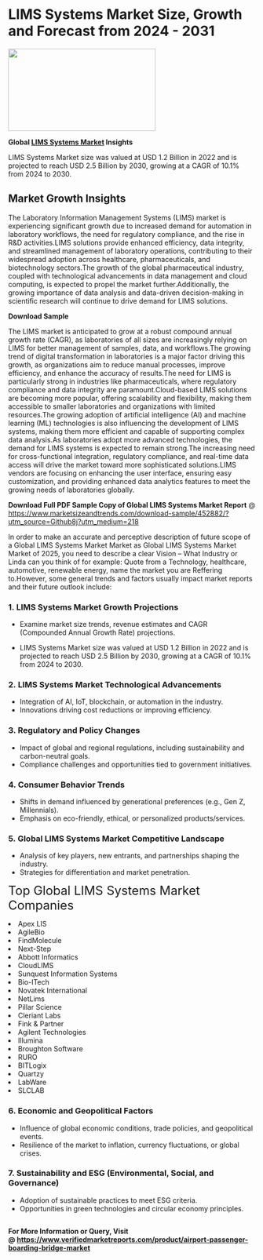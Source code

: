 <H1>LIMS Systems Market Size, Growth and Forecast from 2024 - 2031</H1><img class="aligncenter size-medium wp-image-584254" src="https://thirdeyenews.in/wp-content/uploads/2024/09/Global-Market-Research-300x168.jpeg" alt="" width="300" height="168" /><p><strong>Global&nbsp;<a href="https://www.marketsizeandtrends.com/download-sample/452882/?utm_source=Github8j?utm_medium=218">LIMS Systems Market</a> Insights</strong></p><p>LIMS Systems Market size was valued at USD 1.2 Billion in 2022 and is projected to reach USD 2.5 Billion by 2030, growing at a CAGR of 10.1% from 2024 to 2030.</p><p><h2>Market Growth Insights</h2> <p>The Laboratory Information Management Systems (LIMS) market is experiencing significant growth due to increased demand for automation in laboratory workflows, the need for regulatory compliance, and the rise in R&D activities.LIMS solutions provide enhanced efficiency, data integrity, and streamlined management of laboratory operations, contributing to their widespread adoption across healthcare, pharmaceuticals, and biotechnology sectors.The growth of the global pharmaceutical industry, coupled with technological advancements in data management and cloud computing, is expected to propel the market further.Additionally, the growing importance of data analysis and data-driven decision-making in scientific research will continue to drive demand for LIMS solutions.</p> <p><strong>Download Sample</strong></p> <p>The LIMS market is anticipated to grow at a robust compound annual growth rate (CAGR), as laboratories of all sizes are increasingly relying on LIMS for better management of samples, data, and workflows.The growing trend of digital transformation in laboratories is a major factor driving this growth, as organizations aim to reduce manual processes, improve efficiency, and enhance the accuracy of results.The need for LIMS is particularly strong in industries like pharmaceuticals, where regulatory compliance and data integrity are paramount.Cloud-based LIMS solutions are becoming more popular, offering scalability and flexibility, making them accessible to smaller laboratories and organizations with limited resources.The growing adoption of artificial intelligence (AI) and machine learning (ML) technologies is also influencing the development of LIMS systems, making them more efficient and capable of supporting complex data analysis.As laboratories adopt more advanced technologies, the demand for LIMS systems is expected to remain strong.The increasing need for cross-functional integration, regulatory compliance, and real-time data access will drive the market toward more sophisticated solutions.LIMS vendors are focusing on enhancing the user interface, ensuring easy customization, and providing enhanced data analytics features to meet the growing needs of laboratories globally.<p><span class=""><strong>Download Full PDF Sample Copy of Global LIMS Systems Market Report</strong> @ <a href="https://www.marketsizeandtrends.com/download-sample/452882/?utm_source=Github8j?utm_medium=218" target="_blank">https://www.marketsizeandtrends.com/download-sample/452882/?utm_source=Github8j?utm_medium=218</a></span></p><p>In order to make an accurate and perceptive description of future scope of a Global&nbsp;LIMS Systems Market Market as Global&nbsp;LIMS Systems Market Market of 2025, you need to describe a clear Vision &ndash; What Industry or Linda can you think of for example: Quote from a Technology, healthcare, automotive, renewable energy, name the market you are Reffering to.However, some general trends and factors usually impact market reports and their future outlook include:</p><h3>1.&nbsp;<strong>LIMS Systems Market Growth Projections</strong></h3><ul><li>Examine market size trends, revenue estimates and CAGR (Compounded Annual Growth Rate) projections.</li><li><p>LIMS Systems Market size was valued at USD 1.2 Billion in 2022 and is projected to reach USD 2.5 Billion by 2030, growing at a CAGR of 10.1% from 2024 to 2030.</p></li></ul><h3>2.&nbsp;<strong>LIMS Systems Market Technological Advancements</strong></h3><ul><li>Integration of AI, IoT, blockchain, or automation in the industry.</li><li>Innovations driving cost reductions or improving efficiency.</li></ul><h3>3.&nbsp;<strong>Regulatory and Policy Changes</strong></h3><ul><li>Impact of global and regional regulations, including sustainability and carbon-neutral goals.</li><li>Compliance challenges and opportunities tied to government initiatives.</li></ul><h3>4.&nbsp;<strong>Consumer Behavior Trends</strong></h3><ul><li>Shifts in demand influenced by generational preferences (e.g., Gen Z, Millennials).</li><li>Emphasis on eco-friendly, ethical, or personalized products/services.</li></ul><h3>5.&nbsp;<strong>Global LIMS Systems Market Competitive Landscape</strong></h3><ul><li>Analysis of key players, new entrants, and partnerships shaping the industry.</li><li>Strategies for differentiation and market penetration.</li></ul><p data-pm-slice="1 1 []"><span style="color: inherit; font-family: inherit; font-size: 25px;">Top Global LIMS Systems Market Companies</span></p><div class="" data-test-id=""><p><li>Apex LIS</li><li> AgileBio</li><li> FindMolecule</li><li> Next-Step</li><li> Abbott Informatics</li><li> CloudLIMS</li><li> Sunquest Information Systems</li><li> Bio-ITech</li><li> Novatek International</li><li> NetLims</li><li> Pillar Science</li><li> Cleriant Labs</li><li> Fink & Partner</li><li> Agilent Technologies</li><li> Illumina</li><li> Broughton Software</li><li> RURO</li><li> BITLogix</li><li> Quartzy</li><li> LabWare</li><li> SLCLAB</li></p></div><h3>6.&nbsp;<strong>Economic and Geopolitical Factors</strong></h3><ul><li>Influence of global economic conditions, trade policies, and geopolitical events.</li><li>Resilience of the market to inflation, currency fluctuations, or global crises.</li></ul><h3>7.&nbsp;<strong>Sustainability and ESG (Environmental, Social, and Governance)</strong></h3><ul><li>Adoption of sustainable practices to meet ESG criteria.</li><li>Opportunities in green technologies and circular economy principles.</li></ul><h2><strong style="font-size: 14px;">For More Information or Query, Visit @&nbsp;</strong><a style="background-color: #ffffff; font-size: 14px;" href="https://www.marketsizeandtrends.com/report/lims-systems-market/" target="_blank">https://www.verifiedmarketreports.com/product/airport-passenger-boarding-bridge-market</a></h2>